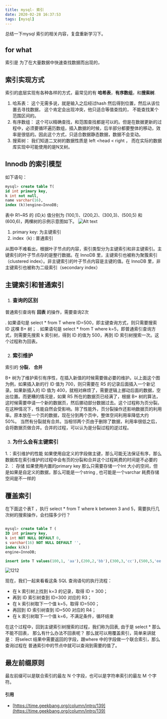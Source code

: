 ```yaml
---
title: mysql- 索引
date: 2020-02-28 16:37:53
tags: [mysql]
---
```


总结一下mysql 索引的相关内容，复盘重新学习下。

## for what 
索引是 为了在大量数据中快速查找数据而出现的，

## 索引实现方式
索引的底层实现有各种各样的方式，最常见的有 **哈希表**，**有序数组**，和**搜索树**.

1. 哈系表： 这个无需多说，就是输入之后经过hash 然后得到位置，然后从该位置去寻找数据， 这个肯定会出现冲突，他只适合等值查找的， 不能查找某个范围区间的。
2.  有序数组： 这个可以精确查找，和范围查找都是可以的。但是在数据更新的过程中，必须要循环遍历数组，插入数据的时候，后半部分都要整体的移动，效率是很低的。因此这个方式，只适合数据静态数据，数据不会变动。
3. 搜索树： 我们知道二叉树的数据性质是 left <head <  right ， 而在实际的数据库实现中可能使用的是N叉树。

<!--more-->

## Innodb 的索引模型

如下语句：

```sql
mysql> create table T(
id int primary key, 
k int not null, 
name varchar(16),
index (k))engine=InnoDB;

```
表中 R1~R5 的 (ID,k) 值分别为 (100,1)、(200,2)、(300,3)、(500,5) 和 (600,6)，两棵树的示例示意图如下。
![Alt text](https://static001.geekbang.org/resource/image/dc/8d/dcda101051f28502bd5c4402b292e38d.png )

1. primary key: 为主键索引
2. index（k) : 普通索引

从图中不难看出，根据叶子节点的内容，索引类型分为主键索引和非主键索引。主键索引的叶子节点存的是整行数据。在 InnoDB 里，主键索引也被称为聚簇索引（clustered index）。非主键索引的叶子节点内容是主键的值。在 InnoDB 里，非主键索引也被称为二级索引（secondary index）

## 主键索引和普通索引
1. ### 查询的区别 
普通索引查询有 **回表** 的操作，需要查询2次

. 如果语句是 select * from T where ID=500，即主键查询方式，则只需要搜索 ID 这棵 B+ 树；
. 如果语句是 select * from T where k=5，即普通索引查询方式，则需要先搜索 k 索引树，得到 ID 的值为 500，再到 ID 索引树搜索一次。这个过程称为回表。

2. ### 索引维护
索引的 **分裂**， **合并**

B+ 树为了维护索引有序性，在插入新值的时候需要做必要的维护。以上面这个图为例，如果插入新的行 ID 值为 700，则只需要在 R5 的记录后面插入一个新记录。如果新插入的 ID 值为 400，就相对麻烦了，需要逻辑上挪动后面的数据，空出位置。而更糟的情况是，如果 R5 所在的数据页已经满了，根据 B+ 树的算法，这时候需要申请一个新的数据页，然后挪动部分数据过去。这个过程称为页分裂。在这种情况下，性能自然会受影响。除了性能外，页分裂操作还影响数据页的利用率。原本放在一个页的数据，现在分到两个页中，整体空间利用率降低大约 50%。
当然有分裂就有合并。当相邻两个页由于删除了数据，利用率很低之后，会将数据页做合并。合并的过程，可以认为是分裂过程的逆过程。

3. ### 为什么会有主键索引

1.：索引维护的性能 
   如果使用自定义的字段做主键，那么可能无法保证有序，那么数据库在索引维护的过程中会有页的分裂和合并这个过程耗费的时间是不必要的
2.  ： 存储
    如果使用内置的primary key 那么只需要存储一个Int 大小的空间，但是如果是自定义的数据，那么可能是一个string , 也可能是一个varchar 耗费存储空间是不一样的

## 覆盖索引

在下面这个表T ，执行 select * from T where k between 3 and 5，需要执行几次树的搜索操作，会扫描多少行？
```sql

mysql> create table T (
ID int primary key,
k int NOT NULL DEFAULT 0, 
s varchar(16) NOT NULL DEFAULT '',
index k(k))
engine=InnoDB;

insert into T values(100,1, 'aa'),(200,2,'bb'),(300,3,'cc'),(500,5,'ee'),(600,6,'ff'),(700,7,'gg');

```
![1212](https://static001.geekbang.org/resource/image/dc/8d/dcda101051f28502bd5c4402b292e38d.png)

现在，我们一起来看看这条 SQL 查询语句的执行流程：

- 在 k 索引树上找到 k=3 的记录，取得 ID = 300；
- 再到 ID 索引树查到 ID=300 对应的 R3；
- 在 k 索引树取下一个值 k=5，取得 ID=500；
- 再回到 ID 索引树查到 ID=500 对应的 R4；
- 在 k 索引树取下一个值 k=6，不满足条件，循环结束

在这个过程中，回到主键索引树搜索的过程，我们称为回表, 由于是 select * 那么不能不回表， 那么有什么办法不回表呢？ 那么就可以用覆盖索引，简单来讲就是：
将select 结果中需要返回的字段，跟where 中的字段做一个联合索引，那么查询过程在 普通索引中的节点中就可以查询到需要的值了。


## 最左前缀原则
最左前缀可以是联合索引的最左 N 个字段，也可以是字符串索引的最左 M 个字符。



#### 引用
- [https://time.geekbang.org/column/intro/139](https://time.geekbang.org/column/intro/139)
